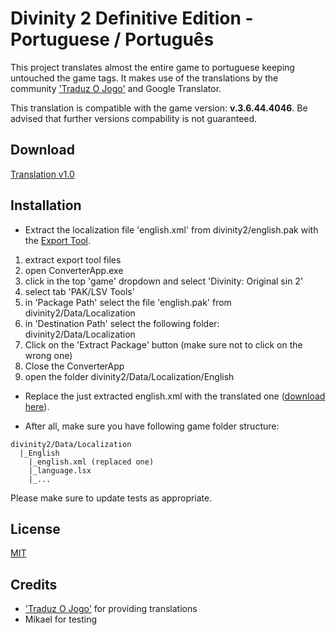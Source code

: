 ﻿# Divinity 2 Definitive Edition - Portuguese / Português

This project translates almost the entire game to portuguese keeping untouched the game tags. It makes use of the translations by the community ['Traduz O Jogo'](https://www.facebook.com/traduzojogo/) and Google Translator. 

This translation is compatible with the game version: **v.3.6.44.4046**. Be advised that further versions compability is not guaranteed. 

## Download
[Translation v1.0](https://github.com/miguelcjalmeida/Divinity2DETranslator/blob/master/Divinity2DETranslator/Assets/Translated/english.zip?raw=true)

## Installation
- Extract the localization file 'english.xml' from divinity2/english.pak with the [Export Tool](https://drive.google.com/open?id=0B3R5i4ne8pTreUVTQ1VCZHhGNnc).
1) extract export tool files
2) open ConverterApp.exe
3) click in the top 'game' dropdown and select 'Divinity: Original sin 2' 
4) select tab 'PAK/LSV Tools'
5) in 'Package Path' select the file 'english.pak' from divinity2/Data/Localization
6) in 'Destination Path' select the following folder: divinity2/Data/Localization
7) Click on the 'Extract Package' button (make sure not to click on the wrong one)
8) Close the ConverterApp
9) open the folder divinity2/Data/Localization/English

- Replace the just extracted english.xml with the translated one ([download here](https://github.com/miguelcjalmeida/Divinity2DETranslator/blob/master/Divinity2DETranslator/Assets/Translated/english.zip?raw=true)).

- After all, make sure you have following game folder structure: 
```
divinity2/Data/Localization
  |_English
    |_english.xml (replaced one)
    |_language.lsx
    |_...
```


Please make sure to update tests as appropriate.

## License
[MIT](https://choosealicense.com/licenses/mit/)


## Credits
- ['Traduz O Jogo'](https://www.facebook.com/traduzojogo/) for providing translations
- Mikael for testing